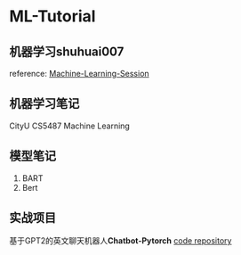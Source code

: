 # ML-Tutorial


## 机器学习shuhuai007
reference: [Machine-Learning-Session](https://github.com/shuhuai007/Machine-Learning-Session)

## 机器学习笔记
CityU CS5487 Machine Learning

## 模型笔记
1. BART
2. Bert


## 实战项目
基于GPT2的英文聊天机器人**Chatbot-Pytorch** [code repository](https://github.com/chenjunyi1999/ChatBot-Pytorch) 
